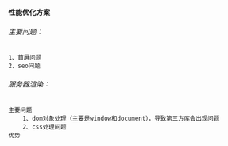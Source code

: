 #### 性能优化方案

###### 主要问题：
    1、首屏问题
    2、seo问题
    
###### 服务器渲染：
    主要问题
        1、dom对象处理（主要是window和document），导致第三方库会出现问题
        2、css处理问题
    优势    